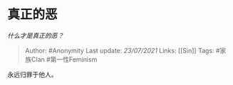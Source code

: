 # 真正的恶
*什么才是真正的恶？*

> Author: #Anonymity
Last update: *23/07/2021* 
Links: [[Sin]]
Tags:  #家族Clan #第一性Feminism



永远归罪于他人。



